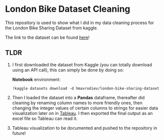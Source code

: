 # London Bike Dataset Cleaning

This repository is used to show what I did in my data cleaning process for the London Bike Sharing Dataset from kaggle.

The link to the dataset can be found [here](https://www.kaggle.com/datasets/hmavrodiev/london-bike-sharing-dataset?resource=download)!

## TLDR
1. I first downloaded the dataset from Kaggle (you can totally download using an API call), this can simply be done by doing so:

    **Notebook** environment:
    ```
    !kaggle datasets download -d hmavrodiev/london-bike-sharing-dataset
    ```

2. Then I loaded the dataset into a **Pandas** dataframe, thereafter did cleaning by renaming column names to more friendly ones, then changing the integer values of certain columns to strings for easier data visualization later on in [Tableau](https://www.tableau.com/). I then exported the final output as an excel file so Tableau can read it. 

3. Tableau visualization to be documented and pushed to the repository in future!